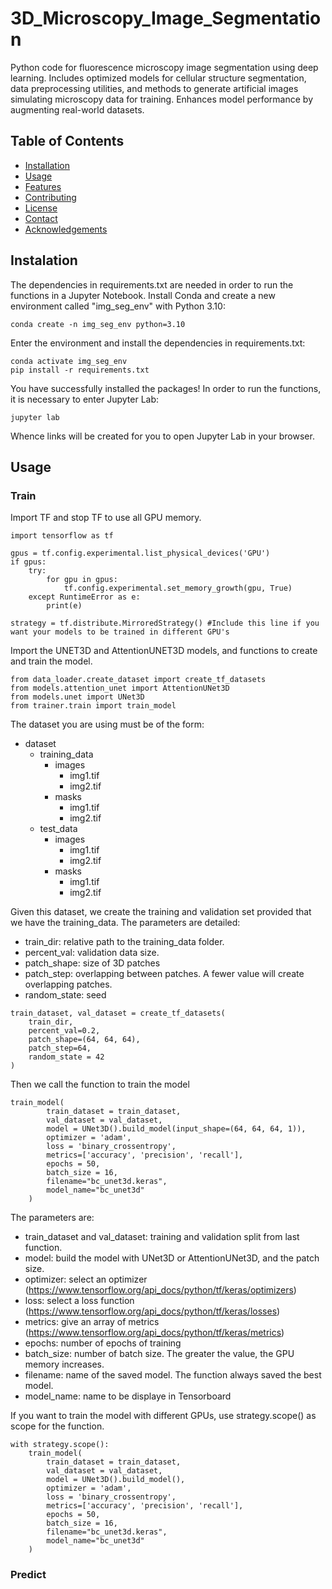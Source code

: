 # 3D_Microscopy_Image_Segmentation
Python code for fluorescence microscopy image segmentation using deep learning. Includes optimized models for cellular structure segmentation, data preprocessing utilities, and methods to generate artificial images simulating microscopy data for training. Enhances model performance by augmenting real-world datasets.


## Table of Contents

- [Installation](#installation)
- [Usage](#usage)
- [Features](#features)
- [Contributing](#contributing)
- [License](#license)
- [Contact](#contact)
- [Acknowledgements](#acknowledgements)


## Instalation

The dependencies in requirements.txt are needed in order to run the functions in a Jupyter Notebook. Install Conda and create a new environment called "img_seg_env" with Python 3.10: 

```
conda create -n img_seg_env python=3.10
```

Enter the environment and install the dependencies in requirements.txt: 

```
conda activate img_seg_env
pip install -r requirements.txt
```

You have successfully installed the packages! In order to run the functions, it is necessary to enter Jupyter Lab: 

```
jupyter lab 
```

Whence links will be created for you to open Jupyter Lab in your browser. 

## Usage

### Train 

Import TF and stop TF to use all GPU memory. 

```
import tensorflow as tf

gpus = tf.config.experimental.list_physical_devices('GPU')
if gpus:
    try:
        for gpu in gpus:
            tf.config.experimental.set_memory_growth(gpu, True)
    except RuntimeError as e:
        print(e)

strategy = tf.distribute.MirroredStrategy() #Include this line if you want your models to be trained in different GPU's
```

Import the UNET3D and AttentionUNET3D models, and functions to create and train the model. 


```
from data_loader.create_dataset import create_tf_datasets
from models.attention_unet import AttentionUNet3D
from models.unet import UNet3D
from trainer.train import train_model
```

The dataset you are using must be of the form: 

- dataset
    - training_data
        - images
            - img1.tif
            - img2.tif
        - masks
            - img1.tif
            - img2.tif
    - test_data
        - images
            - img1.tif
            - img2.tif
        - masks
            - img1.tif
            - img2.tif

Given this dataset, we create the training and validation set provided that we have the training_data. The parameters are detailed: 

- train_dir: relative path to the training_data folder. 
- percent_val: validation data size. 
- patch_shape: size of 3D patches
- patch_step: overlapping between patches. A fewer value will create overlapping patches. 
- random_state: seed


```
train_dataset, val_dataset = create_tf_datasets(
    train_dir, 
    percent_val=0.2, 
    patch_shape=(64, 64, 64), 
    patch_step=64,
    random_state = 42
)

```

Then we call the function to train the model

```
train_model(
        train_dataset = train_dataset, 
        val_dataset = val_dataset, 
        model = UNet3D().build_model(input_shape=(64, 64, 64, 1)),
        optimizer = 'adam', 
        loss = 'binary_crossentropy',
        metrics=['accuracy', 'precision', 'recall'],
        epochs = 50,
        batch_size = 16, 
        filename="bc_unet3d.keras",
        model_name="bc_unet3d"
    )
```

The parameters are: 

- train_dataset and val_dataset: training and validation split from last function. 
- model: build the model with UNet3D or AttentionUNet3D, and the patch size. 
- optimizer: select an optimizer (https://www.tensorflow.org/api_docs/python/tf/keras/optimizers)
- loss: select a loss function (https://www.tensorflow.org/api_docs/python/tf/keras/losses)
- metrics: give an array of metrics (https://www.tensorflow.org/api_docs/python/tf/keras/metrics)
- epochs: number of epochs of training
- batch_size: number of batch size. The greater the value, the GPU memory increases. 
- filename: name of the saved model. The function always saved the best model. 
- model_name: name to be displaye in Tensorboard

If you want to train the model with different GPUs, use strategy.scope() as scope for the function. 

```
with strategy.scope():
    train_model(
        train_dataset = train_dataset, 
        val_dataset = val_dataset, 
        model = UNet3D().build_model(), 
        optimizer = 'adam', 
        loss = 'binary_crossentropy',
        metrics=['accuracy', 'precision', 'recall'],
        epochs = 50,
        batch_size = 16, 
        filename="bc_unet3d.keras",
        model_name="bc_unet3d"
    )
```

### Predict




